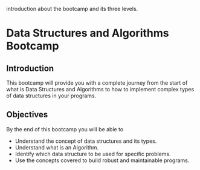 introduction about the bootcamp and its three levels.

# Data Structures and Algorithms Bootcamp

## Introduction 
This bootcamp will provide you with a complete journey from the start of what is Data Structures and Algorithms to how to implement complex types of data structures in your programs.



## Objectives
By the end of this bootcamp you will be able to
- Understand the concept of data structures  and its types.
- Understand what is an Algorithm.
- Identify which data structure to be used for specific problems.
- Use the concepts covered to build robust and maintainable programs.

